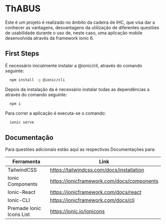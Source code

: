# ThABUS

Este é um projeto é realizado no âmbito da cadeira de IHC, que visa dar a conhecer as vantagens, desvantagens da utilização de diferentes questões de usabilidade durante o uso de, neste caso, uma aplicação mobile desenvolvida através da framework ionic 6.

## First Steps

É necessário inicialmente instalar a @ionic/cli, através do comando seguinte:

```bash
  npm install -g @ionic/cli
```

Depois da instalação da é necessário instalar todas as dependências a através do comando seguinte:

```bash
  npm i
```
Para correr a aplicação é executa-se o comando:

```bash
  ionic serve
```


## Documentação

Para questões adicionais estão aqui as respectivas Documentações para:

| Ferramenta             | Link                                                       |
| ----------------- | ------------------------------------------------------------------ |
| TailwindCSS |  https://tailwindcss.com/docs/installation|
| Ionic Components| https://ionicframework.com/docs/components|
|Ionic-React |https://ionicframework.com/docs/react|
|Ionic-CLI|https://ionicframework.com/docs/cli|
|Premade Ionic Icons List|https://ionic.io/ionicons|